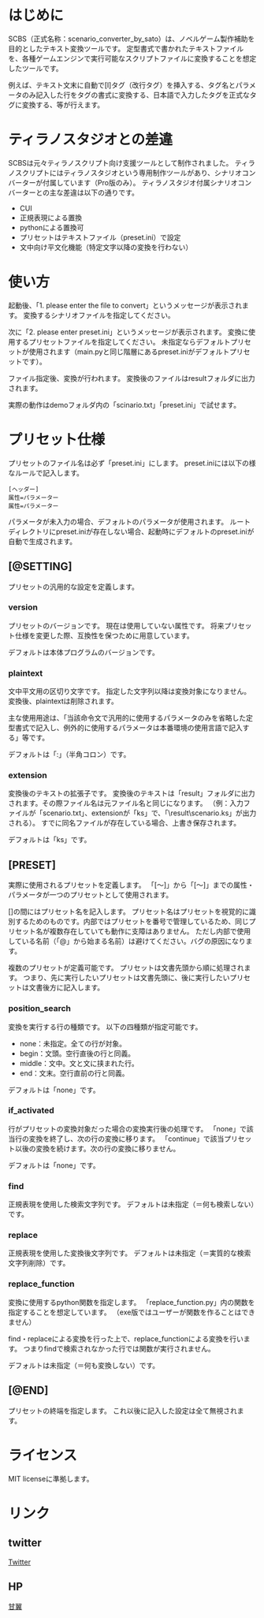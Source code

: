 # はじめに

SCBS（正式名称：scenario_converter_by_sato）は、ノベルゲーム製作補助を目的としたテキスト変換ツールです。
定型書式で書かれたテキストファイルを、各種ゲームエンジンで実行可能なスクリプトファイルに変換することを想定したツールです。

例えば、テキスト文末に自動で[l]タグ（改行タグ）を挿入する、タグ名とパラメータのみ記入した行をタグの書式に変換する、日本語で入力したタグを正式なタグに変換する、等が行えます。

# ティラノスタジオとの差違

SCBSは元々ティラノスクリプト向け支援ツールとして制作されました。
ティラノスクリプトにはティラノスタジオという専用制作ツールがあり、シナリオコンバーターが付属しています（Pro版のみ）。
ティラノスタジオ付属シナリオコンバーターとの主な差違は以下の通りです。

- CUI
- 正規表現による置換
- pythonによる置換可
- プリセットはテキストファイル（preset.ini）で設定
- 文中向け平文化機能（特定文字以降の変換を行わない）

# 使い方

起動後、「1. please enter the file to convert」というメッセージが表示されます。
変換するシナリオファイルを指定してください。

次に「2. please enter preset.ini」というメッセージが表示されます。
変換に使用するプリセットファイルを指定してください。
未指定ならデフォルトプリセットが使用されます（main.pyと同じ階層にあるpreset.iniがデフォルトプリセットです）。

ファイル指定後、変換が行われます。
変換後のファイルはresultフォルダに出力されます。

実際の動作はdemoフォルダ内の「scinario.txt」「preset.ini」で試せます。

# プリセット仕様

プリセットのファイル名は必ず「preset.ini」にします。
preset.iniには以下の様なルールで記入します。

	[ヘッダー]
	属性=パラメーター
	属性=パラメーター

パラメータが未入力の場合、デフォルトのパラメータが使用されます。
ルートディレクトリにpreset.iniが存在しない場合、起動時にデフォルトのpreset.iniが自動で生成されます。


## [@SETTING]

プリセットの汎用的な設定を定義します。

### version

プリセットのバージョンです。
現在は使用していない属性です。
将来プリセット仕様を変更した際、互換性を保つために用意しています。

デフォルトは本体プログラムのバージョンです。

### plaintext

文中平文用の区切り文字です。
指定した文字列以降は変換対象になりません。
変換後、plaintextは削除されます。

主な使用用途は、「当該命令文で汎用的に使用するパラメータのみを省略した定型書式で記入し、例外的に使用するパラメータは本番環境の使用言語で記入する」等です。

デフォルトは「:」（半角コロン）です。

### extension

変換後のテキストの拡張子です。
変換後のテキストは「result」フォルダに出力されます。その際ファイル名は元ファイル名と同じになります。
（例：入力ファイルが「scenario.txt」、extensionが「ks」で、「\result\scenario.ks」が出力される）。
すでに同名ファイルが存在している場合、上書き保存されます。

デフォルトは「ks」です。

## [PRESET]

実際に使用されるプリセットを定義します。
「[～]」から「[～]」までの属性・パラメータが一つのプリセットとして使用されます。

[]の間にはプリセット名を記入します。
プリセット名はプリセットを視覚的に識別するためのものです。内部ではプリセットを番号で管理しているため、同じプリセット名が複数存在していても動作に支障はありません。
ただし内部で使用している名前（「@」から始まる名前）は避けてください。バグの原因になります。

複数のプリセットが定義可能です。
プリセットは文書先頭から順に処理されます。
つまり、先に実行したいプリセットは文書先頭に、後に実行したいプリセットは文書後方に記入します。

### position_search

変換を実行する行の種類です。
以下の四種類が指定可能です。

- none：未指定。全ての行が対象。
- begin：文頭。空行直後の行と同義。
- middle：文中。文と文に挟まれた行。
- end：文末。空行直前の行と同義。

デフォルトは「none」です。

### if_activated

行がプリセットの変換対象だった場合の変換実行後の処理です。
「none」で該当行の変換を終了し、次の行の変換に移ります。
「continue」で該当プリセット以後の変換を続けます。次の行の変換に移りません。

デフォルトは「none」です。

### find

正規表現を使用した検索文字列です。
デフォルトは未指定（＝何も検索しない）です。

### replace

正規表現を使用した変換後文字列です。
デフォルトは未指定（＝実質的な検索文字列削除）です。

### replace_function

変換に使用するpython関数を指定します。
「replace_function.py」内の関数を指定することを想定しています。
（exe版ではユーザーが関数を作ることはできません）

find・replaceによる変換を行った上で、replace_functionによる変換を行います。
つまりfindで検索されなかった行では関数が実行されません。

デフォルトは未指定（＝何も変換しない）です。

## [@END]

プリセットの終端を指定します。
これ以後に記入した設定は全て無視されます。


# ライセンス
MIT licenseに準拠します。


# リンク
## twitter
[Twitter](https://twitter.com/2basaSato)

## HP
[甘翼](https://sweetwings.feeling.jp/kanyoku/)

